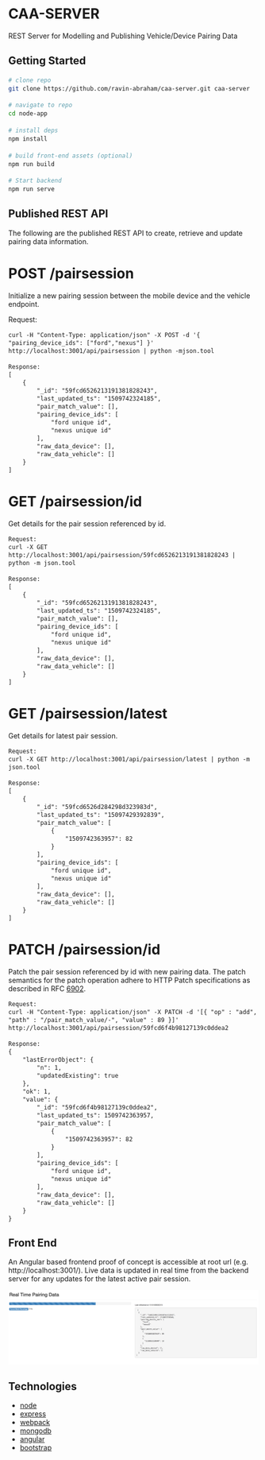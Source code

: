 # CAA-SERVER 

REST Server for Modelling and Publishing Vehicle/Device Pairing Data

## Getting Started

```bash
# clone repo
git clone https://github.com/ravin-abraham/caa-server.git caa-server

# navigate to repo
cd node-app

# install deps
npm install

# build front-end assets (optional)
npm run build

# Start backend
npm run serve
```

## Published REST API
The following are the published REST API to create, retrieve and update pairing data information.
# POST /pairsession

Initialize a new pairing session between the mobile device and the vehicle endpoint.

Request:
```
curl -H "Content-Type: application/json" -X POST -d '{ "pairing_device_ids": ["ford","nexus"] }' http://localhost:3001/api/pairsession | python -mjson.tool

Response:
[
    {
        "_id": "59fcd6526213191381828243",
        "last_updated_ts": "1509742324185",
        "pair_match_value": [],
        "pairing_device_ids": [
            "ford unique id",
            "nexus unique id"
        ],
        "raw_data_device": [],
        "raw_data_vehicle": []
    }
]
```


# GET /pairsession/id

Get details for the pair session referenced by id.

```
Request:
curl -X GET http://localhost:3001/api/pairsession/59fcd6526213191381828243 | python -m json.tool

Response:
[
    {
        "_id": "59fcd6526213191381828243",
        "last_updated_ts": "1509742324185",
        "pair_match_value": [],
        "pairing_device_ids": [
            "ford unique id",
            "nexus unique id"
        ],
        "raw_data_device": [],
        "raw_data_vehicle": []
    }
]
```

# GET /pairsession/latest

Get details for latest pair session.

```
Request:
curl -X GET http://localhost:3001/api/pairsession/latest | python -m json.tool

Response:
[
    {
        "_id": "59fcd6526d284298d323983d",
        "last_updated_ts": "15097429392839",
        "pair_match_value": [
 			{
                "1509742363957": 82
            }
        ],
        "pairing_device_ids": [
            "ford unique id",
            "nexus unique id"
        ],
        "raw_data_device": [],
        "raw_data_vehicle": []
    }
]
```

# PATCH /pairsession/id

Patch the pair session referenced by id with new pairing data. The patch semantics for the patch operation adhere to HTTP Patch specifications as described in RFC [6902](https://tools.ietf.org/html/rfc6902).

```
Request:
curl -H "Content-Type: application/json" -X PATCH -d '[{ "op" : "add", "path" : "/pair_match_value/-", "value" : 89 }]' http://localhost:3001/api/pairsession/59fcd6f4b98127139c0ddea2 

Response:
{
    "lastErrorObject": {
        "n": 1,
        "updatedExisting": true
    },
    "ok": 1,
    "value": {
        "_id": "59fcd6f4b98127139c0ddea2",
        "last_updated_ts": 1509742363957,
        "pair_match_value": [
            {
                "1509742363957": 82
            }
        ],
        "pairing_device_ids": [
            "ford unique id",
            "nexus unique id"
        ],
        "raw_data_device": [],
        "raw_data_vehicle": []
    }
}
```

## Front End
An Angular based frontend proof of concept is accessible at root url (e.g. http://localhost:3001/). Live data is updated in real time from the backend server for any updates for the latest active pair session.

![Alt text](/front_end_screenshot.png?raw=true "UI Prototype")

## Technologies
* [node](https://nodejs.org/en/)
* [express](http://expressjs.com/)
* [webpack](https://webpack.github.io/)
* [mongodb](https://www.mongodb.com/)
* [angular](https://angularjs.org/)
* [bootstrap](http://getbootstrap.com/)
